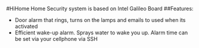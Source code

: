 #HiHome Home Security system is based on Intel Galileo Board
##Features:
* Door alarm that rings, turns on the lamps and emails to used when its
activated
* Efficient wake-up alarm. Sprays water to wake you up. Alarm time can
be set via your cellphone via SSH
